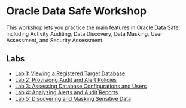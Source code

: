 ﻿# Oracle Data Safe Workshop

This workshop lets you practice the main features in Oracle Data Safe, including Activity Auditing, Data Discovery, Data Masking, User Assessment, and Security Assessment.

## Labs

- [Lab 1: Viewing a Registered Target Database](LabGuide1.md)
- [Lab 2: Provisiong Audit and Alert Policies](LabGuide2.md)
- [Lab 3: Assessing Database Configurations and Users](LabGuide3.md)
- [Lab 4: Analyzing Alerts and Audit Reports](LabGuide4.md)
- [Lab 5: Discovering and Masking Sensitive Data](LabGuide5.md)
